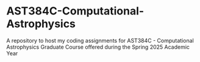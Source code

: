 # AST384C-Computational-Astrophysics
A repository to host my coding assignments for AST384C - Computational Astrophysics Graduate Course offered during the Spring 2025 Academic Year
